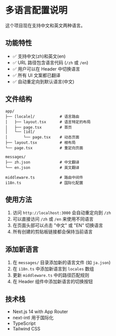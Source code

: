 # 多语言配置说明

这个项目现在支持中文和英文两种语言。

## 功能特性

- ✅ 支持中文(zh)和英文(en)
- ✅ URL 路径包含语言代码 (`/zh` 或 `/en`)
- ✅ 用户可以在 Header 中切换语言
- ✅ 所有 UI 文案都已翻译
- ✅ 自动重定向到默认语言(中文)

## 文件结构

```
app/
├── [locale]/           # 语言路由
│   ├── layout.tsx      # 语言特定的布局
│   ├── page.tsx        # 首页
│   └── [id]/
│       └── page.tsx    # 动态页面
├── layout.tsx          # 根布局
└── page.tsx            # 重定向页面

messages/
├── zh.json             # 中文翻译
└── en.json             # 英文翻译

middleware.ts           # 路由中间件
i18n.ts                 # 国际化配置
```

## 使用方法

1. 访问 `http://localhost:3000` 会自动重定向到 `/zh`
2. 可以直接访问 `/zh` 或 `/en` 来使用不同语言
3. 在页面头部可以点击 "中文" 或 "EN" 切换语言
4. 所有创建的剪贴板链接都会保持当前语言

## 添加新语言

1. 在 `messages/` 目录添加新的语言文件 (如 `ja.json`)
2. 在 `i18n.ts` 中添加新语言到 `locales` 数组
3. 更新 `middleware.ts` 中的路径匹配规则
4. 在 Header 组件中添加新语言的切换按钮

## 技术栈

- Next.js 14 with App Router
- next-intl 用于国际化
- TypeScript
- Tailwind CSS
